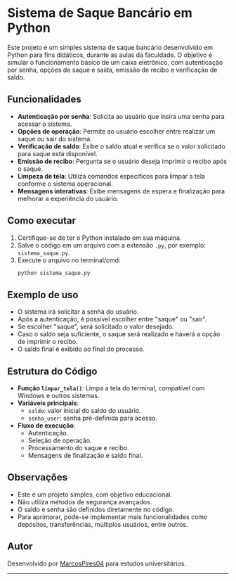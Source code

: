 # Sistema de Saque Bancário em Python

Este projeto é um simples sistema de saque bancário desenvolvido em Python para fins didáticos, durante as aulas da faculdade. O objetivo é simular o funcionamento básico de um caixa eletrônico, com autenticação por senha, opções de saque e saída, emissão de recibo e verificação de saldo.

## Funcionalidades

- **Autenticação por senha**: Solicita ao usuário que insira uma senha para acessar o sistema.
- **Opções de operação**: Permite ao usuário escolher entre realizar um saque ou sair do sistema.
- **Verificação de saldo**: Exibe o saldo atual e verifica se o valor solicitado para saque está disponível.
- **Emissão de recibo**: Pergunta se o usuário deseja imprimir o recibo após o saque.
- **Limpeza de tela**: Utiliza comandos específicos para limpar a tela conforme o sistema operacional.
- **Mensagens interativas**: Exibe mensagens de espera e finalização para melhorar a experiência do usuário.

## Como executar

1. Certifique-se de ter o Python instalado em sua máquina.
2. Salve o código em um arquivo com a extensão `.py`, por exemplo: `sistema_saque.py`.
3. Execute o arquivo no terminal/cmd:
   ```bash
   python sistema_saque.py
   ```

## Exemplo de uso

- O sistema irá solicitar a senha do usuário.
- Após a autenticação, é possível escolher entre "saque" ou "sair".
- Se escolher "saque", será solicitado o valor desejado.
- Caso o saldo seja suficiente, o saque será realizado e haverá a opção de imprimir o recibo.
- O saldo final é exibido ao final do processo.

## Estrutura do Código

- **Função `limpar_tela()`**: Limpa a tela do terminal, compatível com Windows e outros sistemas.
- **Variáveis principais**:
  - `saldo`: valor inicial do saldo do usuário.
  - `senha_user`: senha pré-definida para acesso.
- **Fluxo de execução**:
  - Autenticação.
  - Seleção de operação.
  - Processamento do saque e recibo.
  - Mensagens de finalização e saldo final.

## Observações

- Este é um projeto simples, com objetivo educacional.
- Não utiliza métodos de segurança avançados.
- O saldo e senha são definidos diretamente no código.
- Para aprimorar, pode-se implementar mais funcionalidades como depósitos, transferências, múltiplos usuários, entre outros.

## Autor

Desenvolvido por [MarcosPires04](https://github.com/MarcosPires04) para estudos universitários.

---

